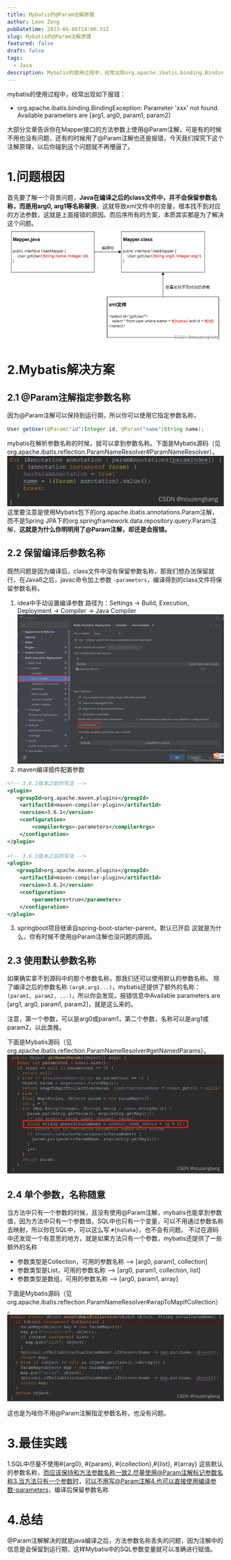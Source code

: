 ```yaml
---
title: Mybatis的@Param注解原理
author: Leon Zeng
pubDatetime: 2023-06-06T14:06:31Z
slug: Mybatis的@Param注解原理
featured: false
draft: false
tags:
  - Java
description: Mybatis的使用过程中，经常出现org.apache.ibatis.binding.BindingException报错，大部分文章告诉你在Mapper接口的方法参数上使用@Param注解，可是有的时候不用也没有问题，还有的时候用了@Param注解也还是报错，今天我们探究下这个注解原理，以后你碰到这个问题就不再懵逼了。
---
```


mybatis的使用过程中，经常出现如下报错：

- org.apache.ibatis.binding.BindingException: Parameter 'xxx' not found. Available parameters are [arg1, arg0, param1, param2]

大部分文章告诉你在Mapper接口的方法参数上使用@Param注解，可是有的时候不用也没有问题，还有的时候用了@Param注解也还是报错，今天我们探究下这个注解原理，以后你碰到这个问题就不再懵逼了。
<br>

# 1.问题根因

首先要了解一个背景问题，**Java在编译之后的class文件中，并不会保留参数名称，而是用arg0, arg1等名称替换**，这就导致xml文件中的变量，根本找不到对应的方法参数，这就是上面报错的原因。而后序所有的方案，本质其实都是为了解决这个问题。
![问题根因](../../assets/images/param-reason/param-reason-1.png)

# 2.Mybatis解决方案

## 2.1 @Param注解指定参数名称

因为@Param注解可以保持到运行期，所以你可以使用它指定参数名称，

```java
User getUser(@Param("id")Integer id, @Param("name")String name);
```

mybatis在解析参数名称的时候，就可以拿到参数名称。下面是Mybatis源码（见org.apache.ibatis.reflection.ParamNameResolver#ParamNameResolver）。
![org.apache.ibatis.reflection.ParamNameResolver#ParamNameResolver](../../assets/images/param-reason/param-reason-2.png)
这里要注意是使用Mybatis包下的org.apache.ibatis.annotations.Param注解，而不是Spring JPA下的org.springframework.data.repository.query.Param注解，**这就是为什么你明明用了@Param注解，却还是会报错。**

## 2.2 保留编译后参数名称

既然问题是因为编译后，class文件中没有保留参数名称，那我们想办法保留就行，在Java8之后，javac命令加上参数 `-parameters`，编译得到的class文件将保留参数名称。

1.  idea中手动设置编译参数
    路径为：Settings -> Build, Execution, Deployment -> Compiler -> Java Compiler
    ![idea中手动设置编译参数](../../assets/images/param-reason/param-reason-3.png)
2.  maven编译插件配置参数

```xml
<!-- 3.6.2版本之前的写法 -->
<plugin>
   <groupId>org.apache.maven.plugins</groupId>
    <artifactId>maven-compiler-plugin</artifactId>
    <version>3.6.1</version>
    <configuration>
        <compilerArgs>-parameters</compilerArgs>
    </configuration>
</plugin>

<!-- 3.6.2版本之后的写法 -->
<plugin>
   <groupId>org.apache.maven.plugins</groupId>
    <artifactId>maven-compiler-plugin</artifactId>
    <version>3.6.2</version>
    <configuration>
        <parameters>true</parameters>
    </configuration>
</plugin>
```

3.  springboot项目继承自spring-boot-starter-parent，默认已开启
    这就是为什么，你有时候不使用@Param注解也没问题的原因。

## 2.3 使用默认参数名称

如果确实拿不到源码中的那个参数名称，那我们还可以使用默认的参数名称。
除了编译之后的参数名称 `(arg0,arg1...)`，mybatis还提供了额外的名称：`(param1, param2, ...)`，所以你会发现，报错信息中Available parameters are [arg1, arg0, param1, param2]，就是这么来的。

注意，第一个参数，可以是arg0或param1，第二个参数，名称可以是arg1或param2，以此类推。

下面是Mybatis源码（见org.apache.ibatis.reflection.ParamNameResolver#getNamedParams）。
![org.apache.ibatis.reflection.ParamNameResolver#getNamedParams](../../assets/images/param-reason/param-reason-4.png)

## 2.4 单个参数，名称随意

当方法中只有一个参数的时候，且没有使用@Param注解，mybatis也能拿到参数值，因为方法中只有一个参数值，SQL中也只有一个变量，可以不用通过参数名称去映射，所以你在SQL中，可以这么写 `#{hahaha}`，也不会有问题。
不过在源码中还发现一个有意思的地方，就是如果方法只有一个参数，mybatis还提供了一些额外的名称

- 参数类型是Collection，可用的参数名称 --> [arg0, param1, collection]
- 参数类型是List，可用的参数名称 --> [arg0, param1, collection, list]
- 参数类型是数组，可用的参数名称 --> [arg0, param1, array]

下面是Mybatis源码（见org.apache.ibatis.reflection.ParamNameResolver#wrapToMapIfCollection）。![org.apache.ibatis.reflection.ParamNameResolver#wrapToMapIfCollection](../../assets/images/param-reason/param-reason-5.png)

这也是为啥你不用@Param注解指定参数名称，也没有问题。

# 3.最佳实践

1.SQL中尽量不使用#{arg0}, #{param}, #{collection},#{list}, #{array} 这些默认的参数名称，而应该保持和方法参数名称一致2.尽量使用@Param注解标记参数名称3.当方法只有一个参数时，可以不用写@Param注解4.也可以直接使用编译参数-parameters，编译后保留参数名称

# 4.总结

@Param注解解决的就是java编译之后，方法参数名称丢失的问题，因为注解中的信息是会保留到运行期，这样Mybatis中的SQL参数变量就可以准确进行赋值。

